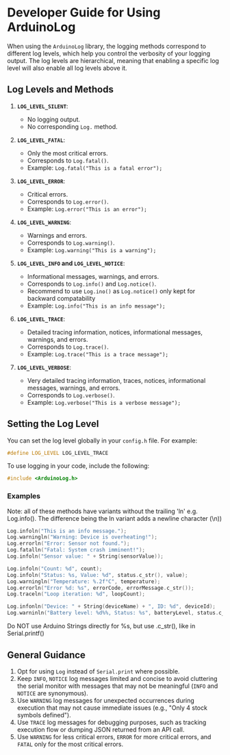 # Developer Guide for Using ArduinoLog

When using the `ArduinoLog` library, the logging methods correspond to different log levels, which help you control the verbosity of your logging output. The log levels are hierarchical, meaning that enabling a specific log level will also enable all log levels above it.

## Log Levels and Methods

1. **`LOG_LEVEL_SILENT`**:

   - No logging output.
   - No corresponding `Log.` method.

2. **`LOG_LEVEL_FATAL`**:

   - Only the most critical errors.
   - Corresponds to `Log.fatal()`.
   - Example: `Log.fatal("This is a fatal error");`

3. **`LOG_LEVEL_ERROR`**:

   - Critical errors.
   - Corresponds to `Log.error()`.
   - Example: `Log.error("This is an error");`

4. **`LOG_LEVEL_WARNING`**:

   - Warnings and errors.
   - Corresponds to `Log.warning()`.
   - Example: `Log.warning("This is a warning");`

5. **`LOG_LEVEL_INFO` and `LOG_LEVEL_NOTICE`**:

   - Informational messages, warnings, and errors.
   - Corresponds to `Log.info()` and `Log.notice()`.
   - Recommend to use `Log.ino()` as `Log.notice()` only kept for backward compatability
   - Example: `Log.info("This is an info message");`

6. **`LOG_LEVEL_TRACE`**:

   - Detailed tracing information, notices, informational messages, warnings, and errors.
   - Corresponds to `Log.trace()`.
   - Example: `Log.trace("This is a trace message");`

7. **`LOG_LEVEL_VERBOSE`**:
   - Very detailed tracing information, traces, notices, informational messages, warnings, and errors.
   - Corresponds to `Log.verbose()`.
   - Example: `Log.verbose("This is a verbose message");`

## Setting the Log Level

You can set the log level globally in your `config.h` file. For example:

```cpp
#define LOG_LEVEL LOG_LEVEL_TRACE
```

To use logging in your code, include the following:

```cpp
#include <ArduinoLog.h>
```

### Examples

Note: all of these methods have variants without the trailing 'ln' e.g. Log.info(). The difference being the ln variant adds a newline character (\n))

```cpp
Log.infoln("This is an info message.");
Log.warningln("Warning: Device is overheating!");
Log.errorln("Error: Sensor not found.");
Log.fatalln("Fatal: System crash imminent!");
Log.infoln("Sensor value: " + String(sensorValue));

Log.infoln("Count: %d", count);
Log.infoln("Status: %s, Value: %d", status.c_str(), value);
Log.warningln("Temperature: %.2f°C", temperature);
Log.errorln("Error %d: %s", errorCode, errorMessage.c_str());
Log.traceln("Loop iteration: %d", loopCount);

Log.infonln("Device: " + String(deviceName) + ", ID: %d", deviceId);
Log.warninln("Battery level: %d%%, Status: %s", batteryLevel, status.c_str());
```

Do NOT use Arduino Strings directly for %s, but use .c_str(), like in Serial.printf()

## General Guidance

1. Opt for using `Log` instead of `Serial.print` where possible.
2. Keep `INFO`, `NOTICE` log messages limited and concise to avoid cluttering the serial monitor with messages that may not be meaningful (`INFO` and `NOTICE` are synonymous).
3. Use `WARNING` log messages for unexpected occurrences during execution that may not cause immediate issues (e.g., "Only 4 stock symbols defined").
4. Use `TRACE` log messages for debugging purposes, such as tracking execution flow or dumping JSON returned from an API call.
5. Use `WARNING` for less critical errors, `ERROR` for more critical errors, and `FATAL` only for the most critical errors.
